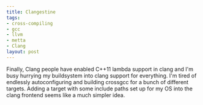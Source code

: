 ```yaml
--- 
title: Clangestine
tags: 
- cross-compiling
- gcc
- llvm
- metta
- Clang
layout: post
---
```

Finally, Clang people have enabled C++11 lambda support in clang and I'm busy
hurrying my buildsystem into clang support for everything. I'm tired of
endlessly autoconfiguring and building crossgcc for a bunch of different
targets. Adding a target with some include paths set up for my OS into the
clang frontend seems like a much simpler idea.
